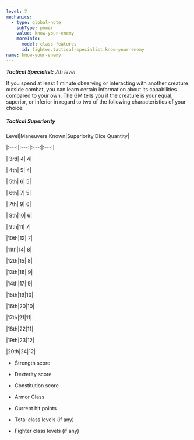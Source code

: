 ```yaml
---
level: 7
mechanics:
  - type: global-note
    subType: power
    value: know-your-enemy
    moreInfo:
      model: class-features
      id: fighter.tactical-specialist.know-your-enemy
name: know-your-enemy
---
```

_**Tactical Specialist:** 7th level_
If you spend at least 1 minute observing or interacting with another creature outside combat, you can learn certain information about its capabilities compared to your own. The GM tells you if the creature is your equal, superior, or inferior in regard to two of the following characteristics of your choice:
##### Tactical Superiority
Level|Maneuvers Known|Superiority Dice Quantity|
|:---:|:---:|:---:|:---:|
| 3rd| 4| 4|
| 4th| 5| 4|
| 5th| 6| 5|
| 6th| 7| 5|
| 7th| 9| 6|
| 8th|10| 6|
| 9th|11| 7|
|10th|12| 7|
|11th|14| 8|
|12th|15| 8|
|13th|16| 9|
|14th|17| 9|
|15th|19|10|
|16th|20|10|
|17th|21|11|
|18th|22|11|
|19th|23|12|
|20th|24|12|
- Strength score
- Dexterity score
- Constitution score
- Armor Class
- Current hit points
- Total class levels (if any)
- Fighter class levels (if any)